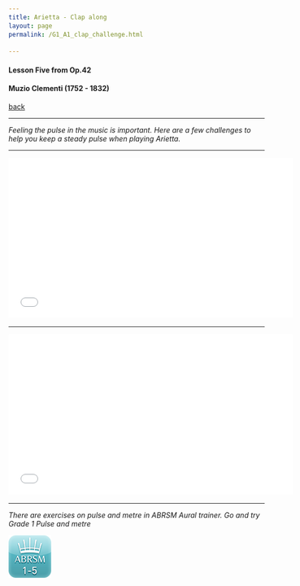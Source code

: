 ```yaml
---
title: Arietta - Clap along
layout: page
permalink: /G1_A1_clap_challenge.html

---
```



#### Lesson Five from Op.42

#### Muzio Clementi (1752 - 1832)

[back](G1_A1_pathway2)

***

*Feeling the pulse in the music is important. Here are a few challenges to help you keep a steady pulse when playing Arietta.*

***

<iframe width="560" height="315" src="//www.youtube.com/embed/jlVzJmxg3c8?controls=0&amp;showinfo=0" frameborder="0" allowfullscreen></iframe>

***

<iframe width="560" height="315" src="//www.youtube.com/embed/u4vZS7M8YiE?controls=0&amp;showinfo=0" frameborder="0" allowfullscreen></iframe>

***

*There are exercises on pulse and metre in ABRSM Aural trainer. Go and try Grade 1 Pulse and metre*

[![PPPlogo](https://raw.githubusercontent.com/Stuartbriner/portland/gh-pages/images/ATsmalllogo.png)](https://itunes.apple.com/gb/app/abrsm-aural-trainer-grades-1-5/id491907493?mt=8)